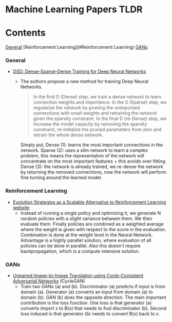 # Machine Learning Papers TLDR

# Contents
[General](#General)
[Reinforcement Learning](#Reinforcement Learning)
[GANs](#GANs)

### General
- [DSD: Dense-Sparse-Dense Training for Deep Neural Networks](https://arxiv.org/abs/1607.04381)
  - The authors propose a new method for training Deep Neural Networks.
    > In the first D (Dense) step, we train a dense network to learn connection weights and importance. In the S (Sparse) step, we regularize the network by pruning the unimportant connections with small weights and retraining the network given the sparsity constraint. In the final D (re-Dense) step, we increase the model capacity by removing the sparsity constraint, re-initialize the pruned parameters from zero and retrain the whole dense network.

    Simply put, Dense (1): learns the most important connections in the network. Sparse (2): uses a slim network to learn a complex problem, this means the representation of the network will concentrate on the most important features + this avoids over fitting. Dense (3): the network is already trained, we re-dense the network by returning the removed connections, now the network will perform fine turning around the learned model.

### Reinforcement Learning
- [Evolution Strategies as a Scalable Alternative to Reinforcement Learning](https://arxiv.org/abs/1703.03864) [website](https://blog.openai.com/evolution-strategies/)
  - Instead of running a single policy and optimizing it, we generate N random policies with a slight variance between them. We then evaluate them. Finally policies are combined as a weighted average where the weight is given with respect to the score in the evaluation. Combination is done at the weight level in the Neural Network.
  Advantage is a highly parallel solution, where evaluation of all policies can be done in parallel. Also this doesn't require backpropagation, which is a compute intensive solution.


### GANs
- [Unpaired Image-to-Image Translation using Cycle-Consistent Adversarial Networks](https://arxiv.org/abs/1703.10593) (CycleGAN)
  - Train two GANs (a) and (b). Discriminator (a) predicts if input is from domain (a). Generator (a) converts an input from domain (a) to domain (b). GAN (b) does the opposite direction.
  The main important contribution is the loss function. One loss is that generator (a) converts import x to B(x) that needs to fool discriminator (b). Second loss induced is that generator (b) needs to convert B(x) back to x.
